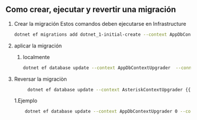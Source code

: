 ## Como crear, ejecutar y revertir una migración

1. Crear la migración
   Estos comandos deben ejecutarse en Infrastructure

   ```bash
   dotnet ef migrations add dotnet_1-initial-create --context AppDbContextUpgrader --output-dir Context/Migrations

   ```

2. aplicar la migración

   1. localmente
      ```bash
      dotnet ef database update --context AppDbContextUpgrader  --connection "Server=dotnet-test-mysql;Port=3306;Database=testdb;User Id=testdotnet;Password=testdotnet;Allow User Variables=true;Default Command Timeout=0;"
      ```
3. Reversar la migraciòn

   ```bash
        dotnet ef database update --context AsteriskContextUpgrader {{Nombre de la migracion que se quiere devolver}} --connection "Server=dotnet-test-mysql;Port=3306;Database=testdb;User Id=testdotnet;Password=testdotnet;Allow User Variables=true;Default Command Timeout=0;"
   ```

   1.Ejemplo

   ```bash
       dotnet ef database update --context AppDbContextUpgrader 0 --connection "Server=dotnet-test-mysql;Port=3306;Database=testdb;User Id=testdotnet;Password=testdotnet;Allow User Variables=true;Default Command Timeout=0;"
   ```